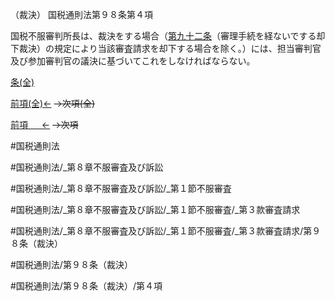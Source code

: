 （裁決）
国税通則法第９８条第４項

国税不服審判所長は、裁決をする場合（[第九十二条](国税通則法＿＿＿＿＿第９２条第１項)（審理手続を経ないでする却下裁決）の規定により当該審査請求を却下する場合を除く。）には、担当審判官及び参加審判官の議決に基づいてこれをしなければならない。

[条(全)](国税通則法＿＿＿＿＿第９８条_.md)

[前項(全)←](国税通則法＿＿＿＿＿第９８条第３項_.md)  ~~→次項(全)~~

[前項 　 ←](国税通則法＿＿＿＿＿第９８条第３項.md)  ~~→次項~~



#国税通則法

#国税通則法/_第８章不服審査及び訴訟

#国税通則法/_第８章不服審査及び訴訟/_第１節不服審査

#国税通則法/_第８章不服審査及び訴訟/_第１節不服審査/_第３款審査請求

#国税通則法/_第８章不服審査及び訴訟/_第１節不服審査/_第３款審査請求/第９８条（裁決）

#国税通則法/第９８条（裁決）

#国税通則法/第９８条（裁決）/第４項

